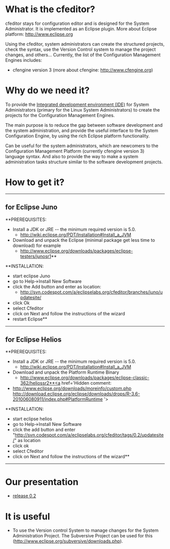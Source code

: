 # What is the cfeditor? #
cfeditor stays for configuration editor and is designed for the System Administrator. It is implemented as an Eclipse plugin. More about Eclipse platform: http://www.eclipse.org

Using the cfeditor, system administrators can create the structured projects, check the syntax, use the Version Control system to manage the project changes, and others... Currently, the list of the Configuration Management Engines includes:
  * cfengine version 3 (more about cfengine: http://www.cfengine.org)


# Why do we need it? #
To provide the [Integrated development environment (IDE)](http://en.wikipedia.org/wiki/Integrated_development_environment) for System Administrators (primary for the Linux System Administrators) to create the projects for the Configuration Management Engines.

The main purpose is to reduce the gap between software development and the system administration, and provide the useful interface to the System Configuration Engine, by using the rich Eclipse platform functionality.

Can be useful for the system administrators, which are newcomers to the Configuration Management Platform (currently cfengine version 3) language syntax. And also to provide the way to make a system administration tasks structure similar to the software development projects.

# How to get it? #

---

## for Eclipse Juno ##
**PREREQUISITES:
  * Install a JDK or JRE -- the minimum required version is 5.0.
    * http://wiki.eclipse.org/PDT/Installation#Install_a_JVM
  * Download and unpack the Eclipse (minimal package get less time to download) for example
    * http://www.eclipse.org/downloads/packages/eclipse-testers/junosr1**


**INSTALLATION:
  * start eclipse Juno
  * go to Help->Install New Software
  * click the Add button and enter as location:
    * http://svn.codespot.com/a/eclipselabs.org/cfeditor/branches/juno/updatesite/
  * click Ok
  * select Cfeditor
  * click on Next and follow the instructions of the wizard
  * restart Eclipse**


---

## for Eclipse Helios ##
**PREREQUISITES:
  * Install a JDK or JRE -- the minimum required version is 5.0.
    * http://wiki.eclipse.org/PDT/Installation#Install_a_JVM
  * Download and unpack the Platform Runtime Binary
    * http://www.eclipse.org/downloads/packages/eclipse-classic-362/heliossr2**<a href='Hidden comment: 
* http://www.eclipse.org/downloads/moreinfo/custom.php
http://download.eclipse.org/eclipse/downloads/drops/R-3.6-201006080911/index.php#PlatformRuntime
'></a>

**INSTALLATION:
  * start eclipse helios
  * go to Help->Install New Software
  * click the add button and enter "http://svn.codespot.com/a/eclipselabs.org/cfeditor/tags/0.2/updatesite/" as location
  * click ok
  * select Cfeditor
  * click on Next and follow the instructions of the wizard**


---

# Our presentation #
  * [release 0.2](http://code.google.com/a/eclipselabs.org/p/cfeditor/downloads/detail?name=cfeditor110315.pdf&can=2&q=)

# It is useful #
  * To use the Version control System to manage changes for the System Administration Project.  The Subversive Project can be used for this (http://www.eclipse.org/subversive/downloads.php).